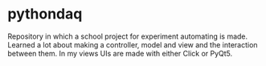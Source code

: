 # pythondaq
Repository in which a school project for experiment automating is made. Learned a lot about making a controller, model and view and the interaction between them.
In my views UIs are made with either Click or PyQt5.
